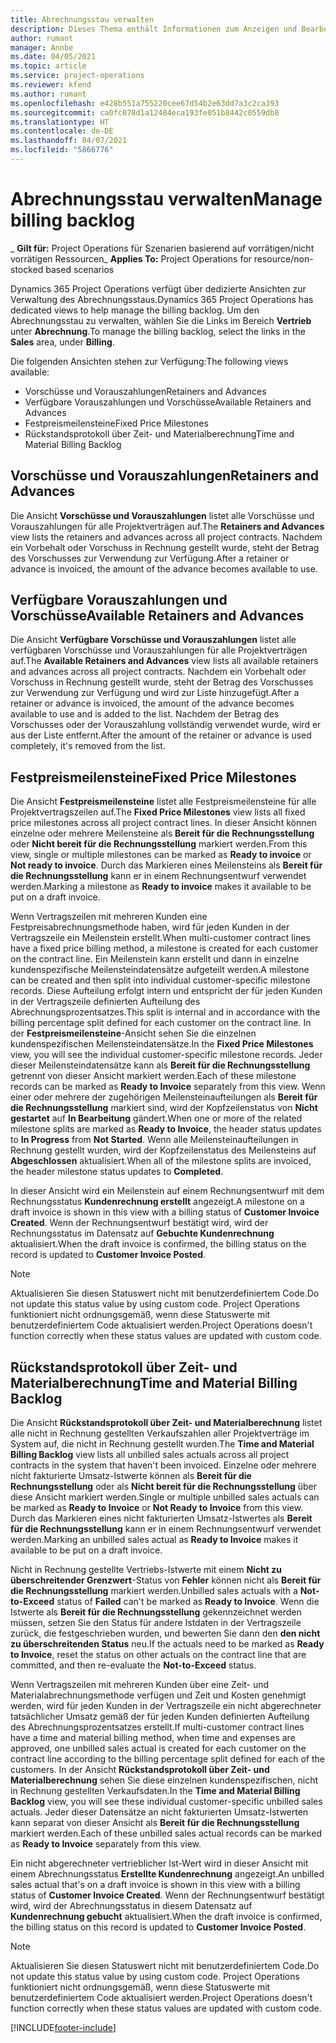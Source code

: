 ```yaml
---
title: Abrechnungsstau verwalten
description: Dieses Thema enthält Informationen zum Anzeigen und Bearbeiten des Rechnungsrückstandsprotokolls in Project Operations.
author: rumant
manager: Annbe
ms.date: 04/05/2021
ms.topic: article
ms.service: project-operations
ms.reviewer: kfend
ms.author: rumant
ms.openlocfilehash: e428b551a755220cee67d54b2e63dd7a3c2ca393
ms.sourcegitcommit: ca0fc078d1a12484eca193fe051b8442c0559db8
ms.translationtype: HT
ms.contentlocale: de-DE
ms.lasthandoff: 04/07/2021
ms.locfileid: "5866776"
---
```

# <a name="manage-billing-backlog"></a><span data-ttu-id="8d092-103">Abrechnungsstau verwalten</span><span class="sxs-lookup"><span data-stu-id="8d092-103">Manage billing backlog</span></span>

<span data-ttu-id="8d092-104">_ **Gilt für:** Project Operations für Szenarien basierend auf vorrätigen/nicht vorrätigen Ressourcen</span><span class="sxs-lookup"><span data-stu-id="8d092-104">_ **Applies To:** Project Operations for resource/non-stocked based scenarios</span></span>

<span data-ttu-id="8d092-105">Dynamics 365 Project Operations verfügt über dedizierte Ansichten zur Verwaltung des Abrechnungsstaus.</span><span class="sxs-lookup"><span data-stu-id="8d092-105">Dynamics 365 Project Operations has dedicated views to help manage the billing backlog.</span></span> <span data-ttu-id="8d092-106">Um den Abrechnungsstau zu verwalten, wählen Sie die Links im Bereich **Vertrieb** unter **Abrechnung**.</span><span class="sxs-lookup"><span data-stu-id="8d092-106">To manage the billing backlog, select the links in the **Sales** area, under **Billing**.</span></span> 

<span data-ttu-id="8d092-107">Die folgenden Ansichten stehen zur Verfügung:</span><span class="sxs-lookup"><span data-stu-id="8d092-107">The following views available:</span></span>

- <span data-ttu-id="8d092-108">Vorschüsse und Vorauszahlungen</span><span class="sxs-lookup"><span data-stu-id="8d092-108">Retainers and Advances</span></span>
- <span data-ttu-id="8d092-109">Verfügbare Vorauszahlungen und Vorschüsse</span><span class="sxs-lookup"><span data-stu-id="8d092-109">Available Retainers and Advances</span></span>
- <span data-ttu-id="8d092-110">Festpreismeilensteine</span><span class="sxs-lookup"><span data-stu-id="8d092-110">Fixed Price Milestones</span></span>
- <span data-ttu-id="8d092-111">Rückstandsprotokoll über Zeit- und Materialberechnung</span><span class="sxs-lookup"><span data-stu-id="8d092-111">Time and Material Billing Backlog</span></span>

## <a name="retainers-and-advances"></a><span data-ttu-id="8d092-112">Vorschüsse und Vorauszahlungen</span><span class="sxs-lookup"><span data-stu-id="8d092-112">Retainers and Advances</span></span>

<span data-ttu-id="8d092-113">Die Ansicht **Vorschüsse und Vorauszahlungen** listet alle Vorschüsse und Vorauszahlungen für alle Projektverträgen auf.</span><span class="sxs-lookup"><span data-stu-id="8d092-113">The **Retainers and Advances** view lists the retainers and advances across all project contracts.</span></span> <span data-ttu-id="8d092-114">Nachdem ein Vorbehalt oder Vorschuss in Rechnung gestellt wurde, steht der Betrag des Vorschusses zur Verwendung zur Verfügung.</span><span class="sxs-lookup"><span data-stu-id="8d092-114">After a retainer or advance is invoiced, the amount of the advance becomes available to use.</span></span>

## <a name="available-retainers-and-advances"></a><span data-ttu-id="8d092-115">Verfügbare Vorauszahlungen und Vorschüsse</span><span class="sxs-lookup"><span data-stu-id="8d092-115">Available Retainers and Advances</span></span>

<span data-ttu-id="8d092-116">Die Ansicht **Verfügbare Vorschüsse und Vorauszahlungen** listet alle verfügbaren Vorschüsse und Vorauszahlungen für alle Projektverträgen auf.</span><span class="sxs-lookup"><span data-stu-id="8d092-116">The **Available Retainers and Advances** view lists all available retainers and advances across all project contracts.</span></span> <span data-ttu-id="8d092-117">Nachdem ein Vorbehalt oder Vorschuss in Rechnung gestellt wurde, steht der Betrag des Vorschusses zur Verwendung zur Verfügung und wird zur Liste hinzugefügt.</span><span class="sxs-lookup"><span data-stu-id="8d092-117">After a retainer or advance is invoiced, the amount of the advance becomes available to use and is added to the list.</span></span> <span data-ttu-id="8d092-118">Nachdem der Betrag des Vorschusses oder der Vorauszahlung vollständig verwendet wurde, wird er aus der Liste entfernt.</span><span class="sxs-lookup"><span data-stu-id="8d092-118">After the amount of the retainer or advance is used completely, it's removed from the list.</span></span>

## <a name="fixed-price-milestones"></a><span data-ttu-id="8d092-119">Festpreismeilensteine</span><span class="sxs-lookup"><span data-stu-id="8d092-119">Fixed Price Milestones</span></span>

<span data-ttu-id="8d092-120">Die Ansicht **Festpreismeilensteine** listet alle Festpreismeilensteine für alle Projektvertragszeilen auf.</span><span class="sxs-lookup"><span data-stu-id="8d092-120">The **Fixed Price Milestones** view lists all fixed price milestones across all project contract lines.</span></span> <span data-ttu-id="8d092-121">In dieser Ansicht können einzelne oder mehrere Meilensteine als **Bereit für die Rechnungsstellung** oder **Nicht bereit für die Rechnungsstellung** markiert werden.</span><span class="sxs-lookup"><span data-stu-id="8d092-121">From this view, single or multiple milestones can be marked as **Ready to invoice** or **Not ready to invoice**.</span></span> <span data-ttu-id="8d092-122">Durch das Markieren eines Meilensteins als **Bereit für die Rechnungsstellung** kann er in einem Rechnungsentwurf verwendet werden.</span><span class="sxs-lookup"><span data-stu-id="8d092-122">Marking a milestone as **Ready to invoice** makes it available to be put on a draft invoice.</span></span>

<span data-ttu-id="8d092-123">Wenn Vertragszeilen mit mehreren Kunden eine Festpreisabrechnungsmethode haben, wird für jeden Kunden in der Vertragszeile ein Meilenstein erstellt.</span><span class="sxs-lookup"><span data-stu-id="8d092-123">When multi-customer contract lines have a fixed price billing method, a milestone is created for each customer on the contract line.</span></span> <span data-ttu-id="8d092-124">Ein Meilenstein kann erstellt und dann in einzelne kundenspezifische Meilensteindatensätze aufgeteilt werden.</span><span class="sxs-lookup"><span data-stu-id="8d092-124">A milestone can be created and then split into individual customer-specific milestone records.</span></span> <span data-ttu-id="8d092-125">Diese Aufteilung erfolgt intern und entspricht der für jeden Kunden in der Vertragszeile definierten Aufteilung des Abrechnungsprozentsatzes.</span><span class="sxs-lookup"><span data-stu-id="8d092-125">This split is internal and in accordance with the billing percentage split defined for each customer on the contract line.</span></span> <span data-ttu-id="8d092-126">In der **Festpreismeilensteine**-Ansicht sehen Sie die einzelnen kundenspezifischen Meilensteindatensätze.</span><span class="sxs-lookup"><span data-stu-id="8d092-126">In the **Fixed Price Milestones** view, you will see the individual customer-specific milestone records.</span></span> <span data-ttu-id="8d092-127">Jeder dieser Meilensteindatensätze kann als **Bereit für die Rechnungsstellung** getrennt von dieser Ansicht markiert werden.</span><span class="sxs-lookup"><span data-stu-id="8d092-127">Each of these milestone records can be marked as **Ready to Invoice** separately from this view.</span></span> <span data-ttu-id="8d092-128">Wenn einer oder mehrere der zugehörigen Meilensteinaufteilungen als **Bereit für die Rechnungsstellung** markiert sind, wird der Kopfzeilenstatus von **Nicht gestartet** auf **In Bearbeitung** gändert.</span><span class="sxs-lookup"><span data-stu-id="8d092-128">When one or more of the related milestone splits are marked as **Ready to Invoice**, the header status updates to **In Progress** from **Not Started**.</span></span> <span data-ttu-id="8d092-129">Wenn alle Meilensteinaufteilungen in Rechnung gestellt wurden, wird der Kopfzeilenstatus des Meilensteins auf **Abgeschlossen** aktualisiert.</span><span class="sxs-lookup"><span data-stu-id="8d092-129">When all of the milestone splits are invoiced, the header milestone status updates to **Completed**.</span></span>

<span data-ttu-id="8d092-130">In dieser Ansicht wird ein Meilenstein auf einem Rechnungsentwurf mit dem Rechnungsstatus **Kundenrechnung erstellt** angezeigt.</span><span class="sxs-lookup"><span data-stu-id="8d092-130">A milestone on a draft invoice is shown in this view with a billing status of **Customer Invoice Created**.</span></span> <span data-ttu-id="8d092-131">Wenn der Rechnungsentwurf bestätigt wird, wird der Rechnungsstatus im Datensatz auf **Gebuchte Kundenrechnung** aktualisiert.</span><span class="sxs-lookup"><span data-stu-id="8d092-131">When the draft invoice is confirmed, the billing status on the record is updated to **Customer Invoice Posted**.</span></span> 

> [!NOTE] 
> <span data-ttu-id="8d092-132">Aktualisieren Sie diesen Statuswert nicht mit benutzerdefiniertem Code.</span><span class="sxs-lookup"><span data-stu-id="8d092-132">Do not update this status value by using custom code.</span></span> <span data-ttu-id="8d092-133">Project Operations funktioniert nicht ordnungsgemäß, wenn diese Statuswerte mit benutzerdefiniertem Code aktualisiert werden.</span><span class="sxs-lookup"><span data-stu-id="8d092-133">Project Operations doesn't function correctly when these status values are updated with custom code.</span></span>

## <a name="time-and-material-billing-backlog"></a><span data-ttu-id="8d092-134">Rückstandsprotokoll über Zeit- und Materialberechnung</span><span class="sxs-lookup"><span data-stu-id="8d092-134">Time and Material Billing Backlog</span></span>

<span data-ttu-id="8d092-135">Die Ansicht **Rückstandsprotokoll über Zeit- und Materialberechnung** listet alle nicht in Rechnung gestellten Verkaufszahlen aller Projektverträge im System auf, die nicht in Rechnung gestellt wurden.</span><span class="sxs-lookup"><span data-stu-id="8d092-135">The **Time and Material Billing Backlog** view lists all unbilled sales actuals across all project contracts in the system that haven't been invoiced.</span></span> <span data-ttu-id="8d092-136">Einzelne oder mehrere nicht fakturierte Umsatz-Istwerte können als **Bereit für die Rechnungsstellung** oder als **Nicht bereit für die Rechnungsstellung** über diese Ansicht markiert werden.</span><span class="sxs-lookup"><span data-stu-id="8d092-136">Single or multiple unbilled sales actuals can be marked as **Ready to Invoice** or **Not Ready to Invoice** from this view.</span></span> <span data-ttu-id="8d092-137">Durch das Markieren eines nicht fakturierten Umsatz-Istwertes als **Bereit für die Rechnungsstellung** kann er in einem Rechnungsentwurf verwendet werden.</span><span class="sxs-lookup"><span data-stu-id="8d092-137">Marking an unbilled sales actual as **Ready to Invoice** makes it available to be put on a draft invoice.</span></span>

<span data-ttu-id="8d092-138">Nicht in Rechnung gestellte Vertriebs-Istwerte mit einem **Nicht zu überschreitender Grenzwert**-Status von **Fehler** können nicht als **Bereit für die Rechnungsstellung** markiert werden.</span><span class="sxs-lookup"><span data-stu-id="8d092-138">Unbilled sales actuals with a **Not-to-Exceed** status of **Failed** can't be marked as **Ready to Invoice**.</span></span> <span data-ttu-id="8d092-139">Wenn die Istwerte als **Bereit für die Rechnungsstellung** gekennzeichnet werden müssen, setzen Sie den Status für andere Istdaten in der Vertragszeile zurück, die festgeschrieben wurden, und bewerten Sie dann den **den nicht zu überschreitenden Status** neu.</span><span class="sxs-lookup"><span data-stu-id="8d092-139">If the actuals need to be marked as **Ready to Invoice**, reset the status on other actuals on the contract line that are committed, and then re-evaluate the **Not-to-Exceed** status.</span></span>

<span data-ttu-id="8d092-140">Wenn Vertragszeilen mit mehreren Kunden über eine Zeit- und Materialabrechnungsmethode verfügen und Zeit und Kosten genehmigt werden, wird für jeden Kunden in der Vertragszeile ein nicht abgerechneter tatsächlicher Umsatz gemäß der für jeden Kunden definierten Aufteilung des Abrechnungsprozentsatzes erstellt.</span><span class="sxs-lookup"><span data-stu-id="8d092-140">If multi-customer contract lines have a time and material billing method, when time and expenses are approved, one unbilled sales actual is created for each customer on the contract line according to the billing percentage split defined for each of the customers.</span></span> <span data-ttu-id="8d092-141">In der Ansicht **Rückstandsprotokoll über Zeit- und Materialberechnung** sehen Sie diese einzelnen kundenspezifischen, nicht in Rechnung gestellten Verkaufsdaten.</span><span class="sxs-lookup"><span data-stu-id="8d092-141">In the **Time and Material Billing Backlog** view, you will see these individual customer-specific unbilled sales actuals.</span></span> <span data-ttu-id="8d092-142">Jeder dieser Datensätze an nicht fakturierten Umsatz-Istwerten kann separat von dieser Ansicht als **Bereit für die Rechnungsstellung** markiert werden.</span><span class="sxs-lookup"><span data-stu-id="8d092-142">Each of these unbilled sales actual records can be marked as **Ready to Invoice** separately from this view.</span></span>

<span data-ttu-id="8d092-143">Ein nicht abgerechneter vertrieblicher Ist-Wert wird in dieser Ansicht mit einem Abrechnungsstatus **Erstellte Kundenrechnung** angezeigt.</span><span class="sxs-lookup"><span data-stu-id="8d092-143">An unbilled sales actual that's on a draft invoice is shown in this view with a billing status of **Customer Invoice Created**.</span></span> <span data-ttu-id="8d092-144">Wenn der Rechnungsentwurf bestätigt wird, wird der Abrechnungsstatus in diesem Datensatz auf **Kundenrechnung gebucht** aktualisiert.</span><span class="sxs-lookup"><span data-stu-id="8d092-144">When the draft invoice is confirmed, the billing status on this record is updated to **Customer Invoice Posted**.</span></span> 

> [!NOTE] 
> <span data-ttu-id="8d092-145">Aktualisieren Sie diesen Statuswert nicht mit benutzerdefiniertem Code.</span><span class="sxs-lookup"><span data-stu-id="8d092-145">Do not update this status value by using custom code.</span></span> <span data-ttu-id="8d092-146">Project Operations funktioniert nicht ordnungsgemäß, wenn diese Statuswerte mit benutzerdefiniertem Code aktualisiert werden.</span><span class="sxs-lookup"><span data-stu-id="8d092-146">Project Operations doesn't function correctly when these status values are updated with custom code.</span></span>


[!INCLUDE[footer-include](../includes/footer-banner.md)]
